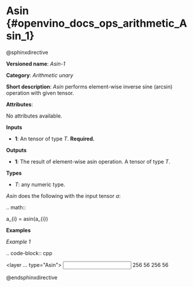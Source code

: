 # Asin {#openvino_docs_ops_arithmetic_Asin_1}

@sphinxdirective

**Versioned name**: *Asin-1*

**Category**: *Arithmetic unary*

**Short description**: *Asin* performs element-wise inverse sine (arcsin) operation with given tensor.

**Attributes**:

No attributes available.

**Inputs**

* **1**: An tensor of type *T*. **Required.**

**Outputs**

* **1**: The result of element-wise asin operation. A tensor of type *T*.

**Types**

* *T*: any numeric type.

*Asin* does the following with the input tensor *a*:

.. math::
   
   a_{i} = asin(a_{i})

**Examples**

*Example 1*

.. code-block:: cpp
   
   <layer ... type="Asin">
       <input>
           <port id="0">
               <dim>256</dim>
               <dim>56</dim>
           </port>
       </input>
       <output>
           <port id="1">
               <dim>256</dim>
               <dim>56</dim>
           </port>
       </output>
   </layer>

@endsphinxdirective

